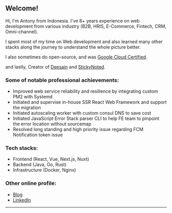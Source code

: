 ## Welcome!

Hi, I'm Antony from Indonesia. I've 8+ years experience on web development from various industry (B2B, HRIS, E-Commerce, Fintech, CRM, Omni-channel).

I spent most of my time on Web development and also learned many other stacks along the journey to understand the whole picture better. 

I also sometimes do open-source, and was [Google Cloud Certified](https://googlecloudcertified.credential.net/profile/18610c1496ce93ad6925d78d20c221a35172dcf6).

and lastly, Creator of [Deesain](https://deesain.netlify.app) and [StickyNoted](https://stickynoted.netlify.app).

### Some of notable professional achievements:

- Improved web service reliability and resilience by integrating custom PM2 with Systemd
- Initiated and supervise in-house SSR React Web Framework and support the migration
- Initiated autoscaling worker with custom consul DNS to save cost
- Initiated JavaScript Error Stack parser CLI to help FE team to pinpoint the error location without sourcemap
- Resolved long standing and high priority issue regarding FCM Notification token issue 

### Tech stacks:

- Frontend (React, Vue, Next.js, Nuxt)
- Backend (Java, Go, Rust)
- Infrastructure (Docker, Nginx)

### Other online profile:

- [Blog](https://antonybudianto.com/blog)
- [LinkedIn](https://www.linkedin.com/in/antonybudianto/)

___
